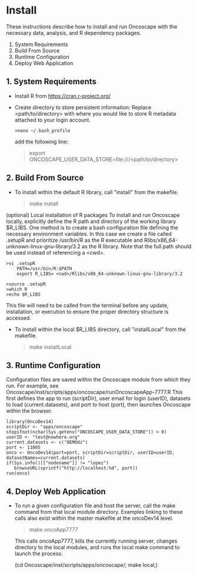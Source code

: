 # Install

These instructions describe how to install and run Oncoscape with the necessary data, 
analysis, and R dependency packages.  

1. System Requirements
2. Build From Source
3. Runtime Configuration
4. Deploy Web Application


## 1. System Requirements

- Install R from https://cran.r-project.org/
	
- Create directory to store persistent information:
	  Replace <path/to/directory> with where you would like to store R metadata attached
	  to your login account.
	  
	  >nano ~/.bash_profile
	  
	add the following line:
  
  	>export ONCOSCAPE_USER_DATA_STORE=file:///\<path/to/directory\>

## 2. Build From Source

- To install within the default R library, call "install" from the makefile.

	>make install

(optional) Local installation of R packages
To install and run Oncoscape locally, explicitly define the R path and directory of the
working library $R_LIBS.  One method is to create a bash configuration file defining the
necessary environment variables.  In this case we create a file called .setupR and 
prioritize /usr/bin/R as the R executable and Rlibs/x86_64-unknown-linux-gnu-library/3.2
as the R library.  Note that the full path should be used instead of referencing a  \<cwd\>.
 	
 	>vi .setupR
		PATH=/usr/bin/R:$PATH
		export R_LIBS= <cwd>/Rlibs/x86_64-unknown-linux-gnu-library/3.2

 	>source .setupR
 	>which R
 	>echo $R_LIBS
 
 This file will need to be called from the terminal before any update, installation, or 
 execution to ensure the proper directory structure is accessed.

- To install within the local $R_LIBS directory, call "installLocal" from the makefile.

	>make installLocal
	

## 3. Runtime Configuration

Configuration files are saved within the Oncoscape module from which they run.
For example, see Oncoscape/inst/scripts/apps/oncoscape/runOncoscapeApp-7777.R
This first defines the app to run (scriptDir), user email for login (userID), datasets to load 
(current.datasets), and port to host (port), then launches Oncoscape within the browser.

	library(OncoDev14)
	scriptDir <- "apps/oncoscape"
	stopifnot(nchar(Sys.getenv("ONCOSCAPE_USER_DATA_STORE")) > 0)
	userID <- "test@nowhere.org"
	current.datasets <- c("DEMOdz")
	port <- 11005
	onco <- OncoDev14(port=port, scriptDir=scriptDir, userID=userID, datasetNames=current.datasets)
	if(Sys.info()[["nodename"]] != "lopez") 
	   browseURL(sprintf("http://localhost:%d", port))
	run(onco)


## 4. Deploy Web Application

- To run a given configuration file and host the server, call the make command from that 
   local module directory.  Examples linking to these calls also exist within the master
   makefile at the oncoDev14 level.  
   
   >make oncoApp7777
   
   This calls oncoApp7777, kills the currently running server, changes directory to the 
   local modules, and runs the local make command to launch the process:
   
	(cd Oncoscape/inst/scripts/apps/oncoscape/; make local;)


